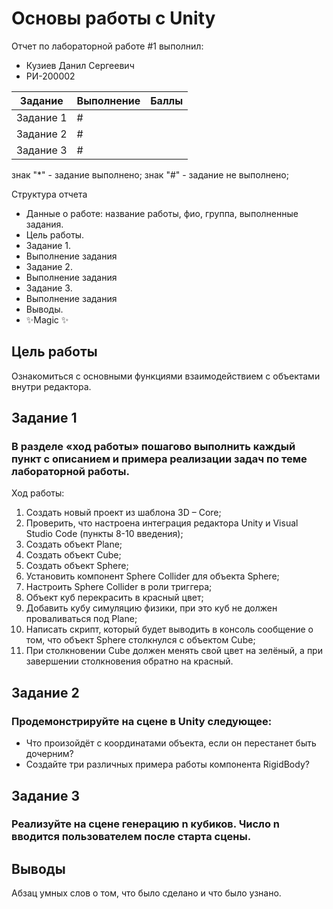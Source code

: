 # Основы работы с Unity
Отчет по лабораторной работе #1 выполнил:
- Кузиев Данил Сергеевич
- РИ-200002

| Задание | Выполнение | Баллы |
| ------ | ------ | ------ |
| Задание 1 | # |   |
| Задание 2 | # |   |
| Задание 3 | # |   |

знак "*" - задание выполнено; знак "#" - задание не выполнено;

<!--  [![N|Solid](https://cldup.com/dTxpPi9lDf.thumb.png)](https://nodesource.com/products/nsolid) -->

<!-- [![Build Status](https://travis-ci.org/joemccann/dillinger.svg?branch=master)](https://travis-ci.org/joemccann/dillinger) -->

Структура отчета

- Данные о работе: название работы, фио, группа, выполненные задания.
- Цель работы.
- Задание 1.
- Выполнение задания
- Задание 2.
- Выполнение задания
- Задание 3.
- Выполнение задания
- Выводы.
- ✨Magic ✨

## Цель работы
Ознакомиться с основными функциями взаимодействием с объектами внутри редактора.

## Задание 1
### В разделе «ход работы» пошагово выполнить каждый пункт с описанием и примера реализации задач по теме лабораторной работы.
Ход работы:
1) Создать новый проект из шаблона 3D – Core;
2) Проверить, что настроена интеграция редактора Unity и Visual Studio Code
(пункты 8-10 введения);
3) Создать объект Plane;
4) Создать объект Cube;
5) Создать объект Sphere;
6) Установить компонент Sphere Collider для объекта Sphere;
7) Настроить Sphere Collider в роли триггера;
8) Объект куб перекрасить в красный цвет;
9) Добавить кубу симуляцию физики, при это куб не должен проваливаться под Plane;
10) Написать скрипт, который будет выводить в консоль сообщение о том, что объект Sphere столкнулся с объектом Cube;
11) При столкновении Cube должен менять свой цвет на зелёный, а при завершении столкновения обратно на красный.


## Задание 2
### Продемонстрируйте на сцене в Unity следующее:
- Что произойдёт с координатами объекта, если он перестанет быть дочерним?
- Создайте три различных примера работы компонента RigidBody?

## Задание 3
### Реализуйте на сцене генерацию n кубиков. Число n вводится пользователем после старта сцены.

## Выводы

Абзац умных слов о том, что было сделано и что было узнано.
